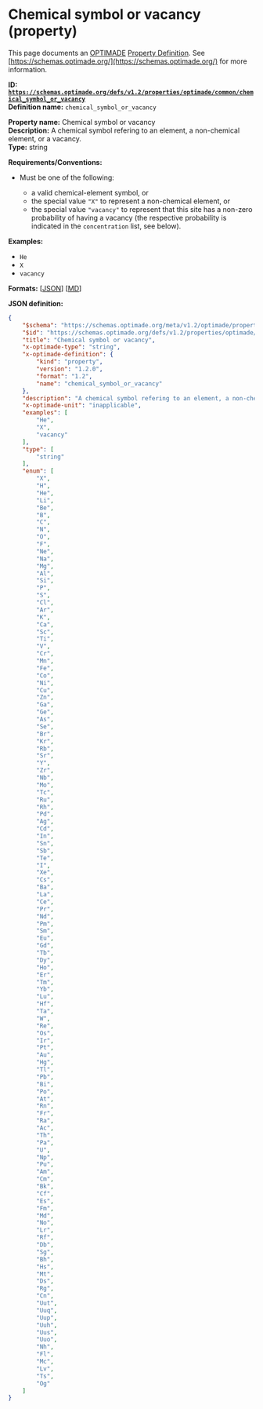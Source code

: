 # Chemical symbol or vacancy (property)

This page documents an [OPTIMADE](https://www.optimade.org/) [Property Definition](https://schemas.optimade.org/#definitions). See [https://schemas.optimade.org/](https://schemas.optimade.org/) for more information.

**ID: [`https://schemas.optimade.org/defs/v1.2/properties/optimade/common/chemical_symbol_or_vacancy`](https://schemas.optimade.org/defs/v1.2/properties/optimade/common/chemical_symbol_or_vacancy)**  
**Definition name:** `chemical_symbol_or_vacancy`

**Property name:** Chemical symbol or vacancy  
**Description:** A chemical symbol refering to an element, a non-chemical element, or a vacancy.  
**Type:** string  

**Requirements/Conventions:**

- Must be one of the following:

  - a valid chemical-element symbol, or
  - the special value `"X"` to represent a non-chemical element, or
  - the special value `"vacancy"` to represent that this site has a non-zero probability of having a vacancy (the respective probability is indicated in the `concentration` list, see below).

**Examples:**

- `He`
- `X`
- `vacancy`

**Formats:** [[JSON](chemical_symbol_or_vacancy.json)] [[MD](chemical_symbol_or_vacancy.md)]

**JSON definition:**

``` json
{
    "$schema": "https://schemas.optimade.org/meta/v1.2/optimade/property_definition.md",
    "$id": "https://schemas.optimade.org/defs/v1.2/properties/optimade/common/chemical_symbol_or_vacancy",
    "title": "Chemical symbol or vacancy",
    "x-optimade-type": "string",
    "x-optimade-definition": {
        "kind": "property",
        "version": "1.2.0",
        "format": "1.2",
        "name": "chemical_symbol_or_vacancy"
    },
    "description": "A chemical symbol refering to an element, a non-chemical element, or a vacancy.\n\n**Requirements/Conventions:**\n\n- Must be one of the following:\n\n  - a valid chemical-element symbol, or\n  - the special value `\"X\"` to represent a non-chemical element, or\n  - the special value `\"vacancy\"` to represent that this site has a non-zero probability of having a vacancy (the respective probability is indicated in the `concentration` list, see below).",
    "x-optimade-unit": "inapplicable",
    "examples": [
        "He",
        "X",
        "vacancy"
    ],
    "type": [
        "string"
    ],
    "enum": [
        "X",
        "H",
        "He",
        "Li",
        "Be",
        "B",
        "C",
        "N",
        "O",
        "F",
        "Ne",
        "Na",
        "Mg",
        "Al",
        "Si",
        "P",
        "S",
        "Cl",
        "Ar",
        "K",
        "Ca",
        "Sc",
        "Ti",
        "V",
        "Cr",
        "Mn",
        "Fe",
        "Co",
        "Ni",
        "Cu",
        "Zn",
        "Ga",
        "Ge",
        "As",
        "Se",
        "Br",
        "Kr",
        "Rb",
        "Sr",
        "Y",
        "Zr",
        "Nb",
        "Mo",
        "Tc",
        "Ru",
        "Rh",
        "Pd",
        "Ag",
        "Cd",
        "In",
        "Sn",
        "Sb",
        "Te",
        "I",
        "Xe",
        "Cs",
        "Ba",
        "La",
        "Ce",
        "Pr",
        "Nd",
        "Pm",
        "Sm",
        "Eu",
        "Gd",
        "Tb",
        "Dy",
        "Ho",
        "Er",
        "Tm",
        "Yb",
        "Lu",
        "Hf",
        "Ta",
        "W",
        "Re",
        "Os",
        "Ir",
        "Pt",
        "Au",
        "Hg",
        "Tl",
        "Pb",
        "Bi",
        "Po",
        "At",
        "Rn",
        "Fr",
        "Ra",
        "Ac",
        "Th",
        "Pa",
        "U",
        "Np",
        "Pu",
        "Am",
        "Cm",
        "Bk",
        "Cf",
        "Es",
        "Fm",
        "Md",
        "No",
        "Lr",
        "Rf",
        "Db",
        "Sg",
        "Bh",
        "Hs",
        "Mt",
        "Ds",
        "Rg",
        "Cn",
        "Uut",
        "Uuq",
        "Uup",
        "Uuh",
        "Uus",
        "Uuo",
        "Nh",
        "Fl",
        "Mc",
        "Lv",
        "Ts",
        "Og"
    ]
}
```